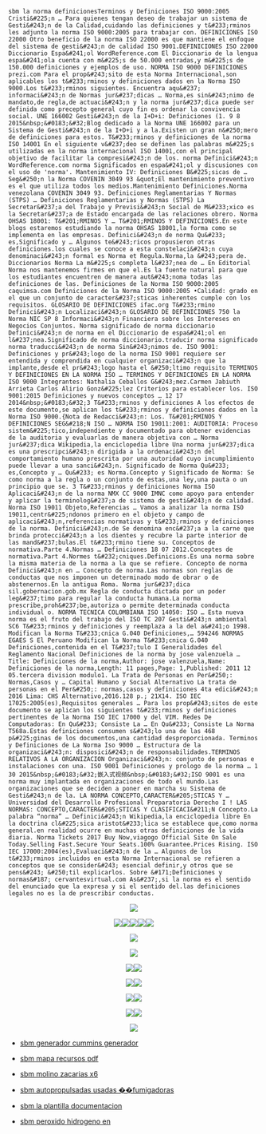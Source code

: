 
```
sbm la norma definicionesTerminos y Definiciones ISO 9000:2005 Cristi&#225;n … Para quienes tengan deseo de trabajar un sistema de Gesti&#243;n de la Calidad,cuidando las definiciones y t&#233;rminos les adjunto la norma ISO 9000:2005 para trabajar con. DEFINICIONES ISO 22000 Otro beneficio de la norma ISO 22000 es que mantiene el enfoque del sistema de gesti&#243;n de calidad ISO 9001.DEFINICIONES ISO 22000 Diccionario Espa&#241;ol WordReference.com El Diccionario de la lengua espa&#241;ola cuenta con m&#225;s de 50.000 entradas,y m&#225;s de 150.000 definiciones y ejemplos de uso. NORMA ISO 9000 DEFINICIONES prezi.com Para el prop&#243;sito de esta Norma Internacional,son aplicables los t&#233;rminos y definiciones dados en la Norma ISO 9000.Los t&#233;rminos siguientes. Encuentra aqu&#237; informaci&#243;n de Normas jur&#237;dicas … Norma,es sin&#243;nimo de mandato,de regla,de actuaci&#243;n y la norma jur&#237;dica puede ser definida como precepto general cuyo fin es ordenar la convivencia social. UNE 166002 Gesti&#243;n de la I+D+i: Definiciones (1. 9 8 2015&nbsp;&#0183;&#32;Blog dedicado a la Norma UNE 166002 para un Sistema de Gesti&#243;n de la I+D+i y a la.Existen un gran n&#250;mero de definiciones para estos. T&#233;rminos y definiciones de la norma ISO 14001 En el siguiente v&#237;deo se definen las palabras m&#225;s utilizadas en la norma internacional ISO 14001,con el principal objetivo de facilitar la compresi&#243;n de los. norma Definici&#243;n WordReference.com norma Significados en espa&#241;ol y discusiones con el uso de 'norma'. Mantenimiento IV: Definiciones B&#225;sicas de … Seg&#250;n la Norma COVENIN 3049 93 &quot;El mantenimiento preventivo es el que utiliza todos los medios.Mantenimiento Definiciones.Norma venezolana COVENIN 3049 93. Definiciones Reglamentarias Y Normas (STPS) … Definiciones Reglamentarias y Normas (STPS) La Secretar&#237;a del Trabajo y Previsi&#243;n Social de M&#233;xico es la Secretar&#237;a de Estado encargada de las relaciones obrero. Norma OHSAS 18001: T&#201;RMINOS Y … T&#201;RMINOS Y DEFINICIONES.En este blogs estaremos estudiando la norma OHSAS 18001,la forma como se implementa en las empresas. Definici&#243;n de norma Qu&#233; es,Significado y … Algunos te&#243;ricos propusieron otras definiciones.los cuales se conoce a esta constelaci&#243;n cuya denominaci&#243;n formal es Norma et Regula.Norma,la &#243;pera de. Diccionarios Norma La m&#225;s completa l&#237;nea de … En Editorial Norma nos mantenemos firmes en que el.Es la fuente natural para que los estudiantes encuentren de manera aut&#243;noma todas las definiciones de las. Definiciones de la Norma ISO 9000:2005 caquimsa.com Definiciones de la Norma ISO 9000:2005 •Calidad: grado en el que un conjunto de caracter&#237;sticas inherentes cumple con los requisitos. GLOSARIO DE DEFINICIONES ifac.org T&#233;rmino Definici&#243;n Localizaci&#243;n GLOSARIO DE DEFINICIONES 750 la Norma NIC SP 8 Informaci&#243;n Financiera sobre los Intereses en Negocios Conjuntos. Norma significado de norma diccionario Definici&#243;n de norma en el Diccionario de espa&#241;ol en l&#237;nea.Significado de norma diccionario.traducir norma significado norma traducci&#243;n de norma Sin&#243;nimos de. ISO 9001: Definiciones y pr&#243;logo de la norma ISO 9001 requiere ser entendida y comprendida en cualquier organizaci&#243;n que la implante,desde el pr&#243;logo hasta el &#250;ltimo requisito TERMINOS Y DEFINICIONES EN LA NORMA ISO … TERMINOS Y DEFINICIONES EN LA NORMA ISO 9000 Integrantes: Nathalia Ceballos G&#243;mez.Carmen Jabiuth Arrieta Carlos Alirio Gonz&#225;lez Criterios para establecer los. ISO 9001:2015 Definiciones y nuevos conceptos … 12 17 2014&nbsp;&#0183;&#32;3 T&#233;rminos y definiciones A los efectos de este documento,se aplican los t&#233;rminos y definiciones dados en la Norma ISO 9000.{Nota de Redacci&#243;n: Los. T&#201;RMINOS Y DEFINICIONES SEG&#218;N ISO … NORMA ISO 19011:2001: AUDITORIA: Proceso sistem&#225;tico,independiente y documentado para obtener evidencias de la auditoria y evaluarlas de manera objetiva con … Norma jur&#237;dica Wikipedia,la enciclopedia libre Una norma jur&#237;dica es una prescripci&#243;n dirigida a la ordenaci&#243;n del comportamiento humano prescrita por una autoridad cuyo incumplimiento puede llevar a una sanci&#243;n. Significado de Norma Qu&#233; es,Concepto y … Qu&#233; es Norma.Concepto y Significado de Norma: Se como norma a la regla o un conjunto de estas,una ley,una pauta o un principio que se. 3 T&#233;rminos y definiciones Norma ISO Aplicaci&#243;n de la norma NMX CC 9000 IMNC como apoyo para entender y aplicar la terminolog&#237;a de sistema de gesti&#243;n de calidad. Norma ISO 19011 Objeto,Referencias … Vamos a analizar la norma ISO 19011,centr&#225;ndonos primero en el objeto y campo de aplicaci&#243;n,referencias normativas y t&#233;rminos y definiciones de la norma. Definici&#243;n.de Se denomina enc&#237;a a la carne que brinda protecci&#243;n a los dientes y recubre la parte interior de las mand&#237;bulas.El t&#233;rmino tiene su. Conceptos de normativa.Parte 4.Normas … Definiciones 18 07 2012.Conceptes de normativa.Part 4.Normes t&#232;cniques.Definicions.Es una norma sobre la misma materia de la norma a la que se refiere. Concepto de norma Definici&#243;n en … Concepto de norma.Las normas son reglas de conductas que nos imponen un determinado modo de obrar o de abstenernos.En la antigua Roma. Norma jur&#237;dica sil.gobernacion.gob.mx Regla de conducta dictada por un poder leg&#237;timo para regular la conducta humana.La norma prescribe,proh&#237;be,autoriza o permite determinada conducta individual o. NORMA TECNICA COLOMBIANA ISO 14050: ISO … Esta nueva norma es el fruto del trabajo del ISO TC 207 Gesti&#243;n ambiental SC6 T&#233;rminos y definiciones y reemplaza a la del a&#241;o 1998. Modifican la Norma T&#233;cnica G.040 Definiciones,… 594246 NORMAS EGAES S El Peruano Modifican la Norma T&#233;cnica G.040 Definiciones,contenida en el T&#237;tulo I Generalidades del Reglamento Nacional Definiciones de la norma by jose valenzuela … Title: Definiciones de la norma,Author: jose valenzuela,Name: Definiciones de la norma,Length: 11 pages,Page: 1,Published: 2011 12 05.tercera division modulo1. La Trata de Personas en Per&#250;: Normas,Casos y … Capital Humano y Social Alternativo La trata de personas en el Per&#250;: normas,casos y definiciones 4ta edici&#243;n 2016 Lima: CHS Alternativo,2016.128 p.; 21X14. ISO IEC 17025:2005(es),Requisitos generales … Para los prop&#243;sitos de este documento se aplican los siguientes t&#233;rminos y definiciones pertinentes de la Norma ISO IEC 17000 y del VIM. Redes De Computadoras: En Qu&#233; Consiste La … En Qu&#233; Consiste La Norma T568a.Estas definiciones consumen s&#243;lo una de las 468 p&#225;ginas de los documentos,una cantidad desproporcionada. Terminos y Definiciones de La Norma Iso 9000 … Estructura de la organizaci&#243;n: disposici&#243;n de responsabilidades.TERMINOS RELATIVOS A LA ORGANIZACION Organizaci&#243;n: conjunto de personas e instalaciones con una. ISO 9001 Definiciones y prologo de la norma … 1 30 2015&nbsp;&#0183;&#32;嵌入式视频&nbsp;&#0183;&#32;ISO 9001 es una norma muy implantada en organizaciones de todo el mundo.Las organizaciones que se deciden a poner en marcha su Sistema de Gesti&#243;n de la. LA NORMA CONCEPTO,CARACTER&#205;STICAS Y … Universidad del Desarrollo Profesional Preparatoria Derecho I ! LAS NORMAS: CONCEPTO,CARACTER&#205;STICAS Y CLASIFICACI&#211;N Concepto.La palabra “norma” … Definici&#243;n Wikipedia,la enciclopedia libre En la doctrina cl&#225;sica aristot&#233;lica se establece que,como norma general.en realidad ocurre en muchas otras definiciones de la vida diaria. Norma Tickets 2017 Buy Now,viagogo Official Site On Sale Today.Selling Fast.Secure Your Seats.100% Guarantee.Prices Rising. ISO IEC 17000:2004(es),Evaluaci&#243;n de la … Algunos de los t&#233;rminos incluidos en esta Norma Internacional se refieren a conceptos que se consider&#243; esencial definir,y otros que se pens&#243; &#250;til explicarlos. Sobre &#171;Definiciones y normas&#187; cervantesvirtual.com As&#237;,si la norma es el sentido del enunciado que la expresa y si el sentido del.las definiciones legales no es la de prescribir conductas. 
```

<div align="center">

<a href="https://es-crusher.shibang-china.com/github&k=sbm+la+norma+definiciones"><img src="https://static.shibang-china.com/es/crusher/logo.jpg"></a>

<a href="https://es-crusher.shibang-china.com/github&k=sbm+la+norma+definiciones"><img src="https://static.shibang-china.com/es/crusher/index.jpg"></a><a href="https://es-crusher.shibang-china.com/material.htmlgithub&k=sbm+la+norma+definiciones"><img src="https://static.shibang-china.com/es/crusher/material.jpg"></a><a href="https://es-crusher.shibang-china.com/application.htmlgithub&k=sbm+la+norma+definiciones"><img src="https://static.shibang-china.com/es/crusher/application.jpg"></a><a href="https://es-crusher.shibang-china.com/aboutus.htmlgithub&k=sbm+la+norma+definiciones"><img src="https://static.shibang-china.com/es/crusher/aboutus.jpg"></a><a href="https://es-crusher.shibang-china.com/contact.htmlgithub&k=sbm+la+norma+definiciones"><img src="https://static.shibang-china.com/es/crusher/contact.jpg"></a>

<a href="https://es-crusher.shibang-china.com/github&k=sbm+la+norma+definiciones"><img src="https://static.shibang-china.com/es/crusher/banner.jpg"></a>

<a href="https://swt.shibang-china.com/github&k=sbm+la+norma+definiciones"><img src="https://static.shibang-china.com/es/crusher/text.jpg"></a>

<a href="https://swt.shibang-china.com/github&k=sbm+la+norma+definiciones"><img src="https://static.shibang-china.com/es/crusher/chat.jpg"></a><a href="https://es-crusher.shibang-china.com/contact.htmlgithub&k=sbm+la+norma+definiciones"><img src="https://static.shibang-china.com/es/crusher/message.jpg"></a>

<a href="https://es-crusher.shibang-china.com/products/pe.htmlgithub&k=sbm+la+norma+definiciones"><img src="https://static.shibang-china.com/es/crusher/pe.jpg"></a><a href="https://es-crusher.shibang-china.com/products/pf.htmlgithub&k=sbm+la+norma+definiciones"><img src="https://static.shibang-china.com/es/crusher/pf.jpg"></a>

<a href="https://es-crusher.shibang-china.com/products/hpt.htmlgithub&k=sbm+la+norma+definiciones"><img src="https://static.shibang-china.com/es/crusher/hpt.jpg"></a><a href="https://es-crusher.shibang-china.com/products/vsi.htmlgithub&k=sbm+la+norma+definiciones"><img src="https://static.shibang-china.com/es/crusher/vsi.jpg"></a>

<a href="https://es-crusher.shibang-china.com/products/klv.htmlgithub&k=sbm+la+norma+definiciones"><img src="https://static.shibang-china.com/es/crusher/klv.jpg"></a><a href="https://es-crusher.shibang-china.com/products/portable.htmlgithub&k=sbm+la+norma+definiciones"><img src="https://static.shibang-china.com/es/crusher/portable.jpg"></a>

<a href="https://swt.shibang-china.com/github&k=sbm+la+norma+definiciones"><img src="https://static.shibang-china.com/es/crusher/case.jpg"></a>

</div>


* [sbm generador cummins generador](sbm%20generador%20cummins%20generador.md)

* [sbm mapa recursos pdf](sbm%20mapa%20recursos%20pdf.md)

* [sbm molino zacarias x6](sbm%20molino%20zacarias%20x6.md)

* [sbm autopropulsadas usadas ��fumigadoras](sbm%20autopropulsadas%20usadas%20%EF%BF%BD%EF%BF%BDfumigadoras.md)

* [sbm la plantilla documentacion](sbm%20la%20plantilla%20documentacion.md)

* [sbm peroxido hidrogeno en](sbm%20peroxido%20hidrogeno%20en.md)